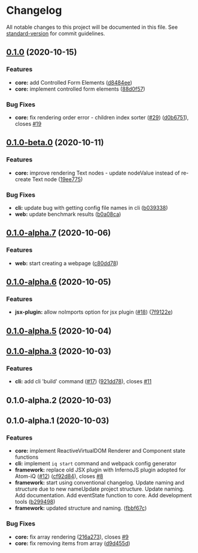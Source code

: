 # Changelog

All notable changes to this project will be documented in this file. See [standard-version](https://github.com/conventional-changelog/standard-version) for commit guidelines.

## [0.1.0](https://github.com/Atom-iQ/Atom-iQ/compare/v0.1.0-beta.0...v0.1.0) (2020-10-15)


### Features

* **core:** add Controlled Form Elements ([d8484ee](https://github.com/Atom-iQ/Atom-iQ/commit/d8484ee4843b700d584fe17d227bcc75cd4a13e2))
* **core:** implement controlled form elements ([88d0f57](https://github.com/Atom-iQ/Atom-iQ/commit/88d0f570c495f701a2695d583eafa7485d3ca2f6))


### Bug Fixes

* **core:** fix rendering order error - children index sorter ([#29](https://github.com/Atom-iQ/Atom-iQ/issues/29)) ([d0b6751](https://github.com/Atom-iQ/Atom-iQ/commit/d0b6751a18696cbf8fbe9f5a9d3b8d7317e150dc)), closes [#19](https://github.com/Atom-iQ/Atom-iQ/issues/19)

## [0.1.0-beta.0](https://github.com/Atom-iQ/Atom-iQ/compare/v0.1.0-alpha.7...v0.1.0-beta.0) (2020-10-11)


### Features

* **core:** improve rendering Text nodes - update nodeValue instead of re-create Text node ([19ee775](https://github.com/Atom-iQ/Atom-iQ/commit/19ee77552e897a3fc18d0a658b3b4a975bfebe29))


### Bug Fixes

* **cli:** update bug with getting config file names in cli ([b039338](https://github.com/Atom-iQ/Atom-iQ/commit/b039338d324c82e1c9b8dd92774d9cd5a95806cd))
* **web:** update benchmark results ([b0a08ca](https://github.com/Atom-iQ/Atom-iQ/commit/b0a08cab304789e783944d03a569d4f17b9a8f4a))

## [0.1.0-alpha.7](https://github.com/Atom-iQ/Atom-iQ/compare/v0.1.0-alpha.6...v0.1.0-alpha.7) (2020-10-06)


### Features

* **web:** start creating a webpage ([c80dd78](https://github.com/Atom-iQ/Atom-iQ/commit/c80dd786e169995e8658d8c349a2ac118aa15887))

## [0.1.0-alpha.6](https://github.com/Atom-iQ/Atom-iQ/compare/v0.1.0-alpha.5...v0.1.0-alpha.6) (2020-10-05)


### Features

* **jsx-plugin:** allow noImports option for jsx plugin ([#18](https://github.com/Atom-iQ/Atom-iQ/issues/18)) ([7f9122e](https://github.com/Atom-iQ/Atom-iQ/commit/7f9122e29ba034f1f6b62df7c9c7bbef46cc33de))

## [0.1.0-alpha.5](https://github.com/Atom-iQ/Atom-iQ/compare/v0.1.0-alpha.3...v0.1.0-alpha.5) (2020-10-04)

## [0.1.0-alpha.3](https://github.com/Atom-iQ/Atom-iQ/compare/v0.1.0-alpha.2...v0.1.0-alpha.3) (2020-10-03)


### Features

* **cli:** add cli 'build' command ([#17](https://github.com/Atom-iQ/Atom-iQ/issues/17)) ([921dd78](https://github.com/Atom-iQ/Atom-iQ/commit/921dd784bbdcb6b7b79fd2261fab240705c025b8)), closes [#11](https://github.com/Atom-iQ/Atom-iQ/issues/11)

## 0.1.0-alpha.2 (2020-10-03)
## 0.1.0-alpha.1 (2020-10-03)

### Features
* **core:** implement ReactiveVirtualDOM Renderer and Component state functions
* **cli:** implement `iq start` command and webpack config generator
* **framework:** replace old JSX plugin with InfernoJS plugin adopted for Atom-iQ ([#12](https://github.com/Atom-iQ/Atom-iQ/issues/12)) ([cf92d84](https://github.com/Atom-iQ/Atom-iQ/commit/cf92d8486d9130565e9d60d8b915093ddc3d2984)), closes [#8](https://github.com/Atom-iQ/Atom-iQ/issues/8)
* **framework:** start using conventional changelog. Update naming and structure due to new nameUpdate project structure. Update naming. Add documentation. Add eventState function to core. Add development tools ([b299498](https://github.com/Atom-iQ/Atom-iQ/commit/b299498f9ffdf1c0011502c818ada33f56196fa8))
* **framework:** updated structure and naming. ([fbbf67c](https://github.com/Atom-iQ/Atom-iQ/commit/fbbf67c7833d9851b3648bdba4dfa7eb9f40de9d))


### Bug Fixes

* **core:** fix array rendering ([216a273](https://github.com/Atom-iQ/Atom-iQ/commit/216a273226e45a2ca2fe8cb2ffbd26206570545a)), closes [#9](https://github.com/Atom-iQ/Atom-iQ/issues/9)
* **core:** fix removing items from array ([d9d455d](https://github.com/Atom-iQ/Atom-iQ/commit/d9d455d107c321fe0f4fd912dd0e4a9fb7cf2ceb))
